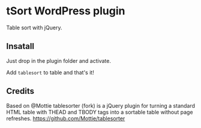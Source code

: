 # tSort WordPress plugin
Table sort with jQuery. 

## Insatall

Just drop in the plugin folder and activate.

Add `tablesort` to table and that's it!

## Credits

Based on @Mottie tablesorter (fork) is a jQuery plugin for turning a standard HTML table with THEAD and TBODY tags into a sortable table without page refreshes. https://github.com/Mottie/tablesorter